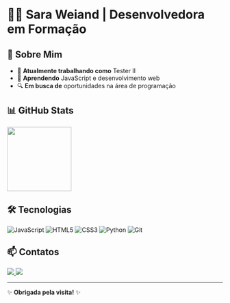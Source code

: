 # 👩‍💻 Sara Weiand | Desenvolvedora em Formação  

## 🚀 Sobre Mim  
- 💼 **Atualmente trabalhando como** Tester II  
- 🌱 **Aprendendo** JavaScript e desenvolvimento web  
- 🔍 **Em busca de** oportunidades na área de programação  

## 📊 GitHub Stats
<div align="left">
  <a href="https://github.com/saraweiand">
    <img height="150em" src="https://github-readme-stats.vercel.app/api/top-langs/?username=saraweiand&layout=compact&langs_count=7&theme=dracula"/>
  </a>
</div>

## 🛠️ Tecnologias  
![JavaScript](https://img.shields.io/badge/JavaScript-F7DF1E?style=flat&logo=javascript&logoColor=black) ![HTML5](https://img.shields.io/badge/HTML5-E96228?style=flat&logo=html5&logoColor=white) ![CSS3](https://img.shields.io/badge/CSS3-1572B6?style=flat&logo=css3&logoColor=white) ![Python](https://img.shields.io/badge/Python-3776AB?style=flat&logo=python&logoColor=white) ![Git](https://img.shields.io/badge/Git-DD4C35?style=flat&logo=git&logoColor=white)


## 📫 Contatos  
<a href="mailto:weiandwustsara@gmail.com">
  <img src="https://img.shields.io/badge/-Gmail-%23EA4335?style=for-the-badge&logo=gmail&logoColor=white" target="_blank">
</a>  
<a href="https://www.linkedin.com/in/saraweiandwust" target="_blank">
  <img src="https://img.shields.io/badge/-LinkedIn-%230077B5?style=for-the-badge&logo=linkedin&logoColor=white" target="_blank">
</a>

---  
✨ **Obrigada pela visita!** ✨  
